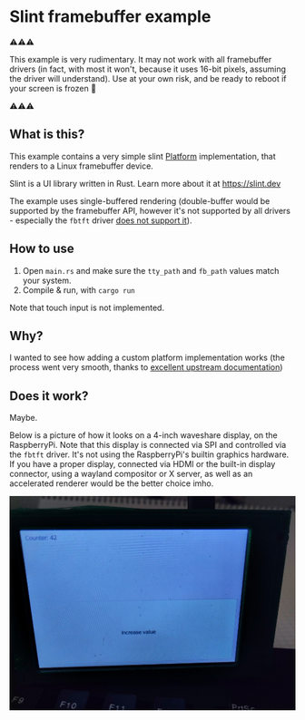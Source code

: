 # Slint framebuffer example

⚠️⚠️⚠️

This example is very rudimentary. It may not work with all framebuffer drivers (in fact, with most it won't, because it uses 16-bit pixels, assuming the driver will understand).
Use at your own risk, and be ready to reboot if your screen is frozen 🙈

⚠️⚠️⚠️

## What is this?

This example contains a very simple slint [Platform](https://docs.rs/slint/latest/slint/platform/trait.Platform.html) implementation, that renders to a Linux framebuffer device.

Slint is a UI library written in Rust. Learn more about it at https://slint.dev

The example uses single-buffered rendering (double-buffer would be supported by the framebuffer API, however it's not supported by all drivers - especially the `fbtft` driver [does not support it](https://github.com/notro/fbtft/issues/401)).

## How to use

1. Open `main.rs` and make sure the `tty_path` and `fb_path` values match your system.
2. Compile & run, with `cargo run`

Note that touch input is not implemented.

## Why?

I wanted to see how adding a custom platform implementation works (the process went very smooth, thanks to [excellent upstream documentation](https://docs.rs/slint/latest/slint/docs/mcu/index.html))

## Does it work?

Maybe.

Below is a picture of how it looks on a 4-inch waveshare display, on the RaspberryPi. Note that this display is connected via SPI and controlled via the `fbtft` driver. It's not using the RaspberryPi's builtin graphics hardware. If you have a proper display, connected via HDMI or the built-in display connector, using a wayland compositor or X server, as well as an accelerated renderer would be the better choice imho.

![](picture.jpg)
